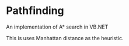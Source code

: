 # Pathfinding
An implementation of A* search in VB.NET

This is uses Manhattan distance as the heuristic.
